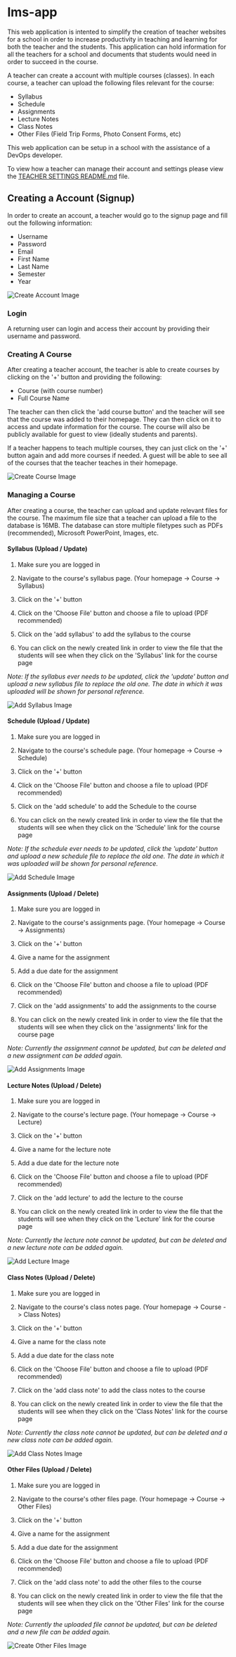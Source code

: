 # lms-app 

This web application is intented to simplify the creation of teacher websites for a school in order to increase productivity in teaching and learning for both the teacher and the students. This application can hold information for all the teachers for a school and documents that students would need in order to succeed in the course. 

A teacher can create a account with multiple courses (classes). In each course, a teacher can upload the following files relevant for the course: 

* Syllabus
* Schedule
* Assignments
* Lecture Notes 
* Class Notes
* Other Files (Field Trip Forms, Photo Consent Forms, etc)

This web application can be setup in a school with the assistance of a DevOps developer. 

To view how a teacher can manage their account and settings please view the [TEACHER SETTINGS README.md](https://github.com/thomasmendez/lms-app/blob/master/TEACHER%20SETTINGS%20README.md) file. 

## Creating a Account (Signup)

In order to create an account, a teacher would go to the signup page and fill out the following information: 

* Username
* Password
* Email
* First Name
* Last Name
* Semester
* Year 

![Create Account Image](https://github.com/thomasmendez/lms-app/blob/master/markdown/images/teacher/main/Signup.png)

### Login

A returning user can login and access their account by providing their username and password. 

### Creating A Course

After creating a teacher account, the teacher is able to create courses by clicking on the '+' button and providing the following: 

* Course (with course number) 
* Full Course Name

The teacher can then click the 'add course button' and the teacher will see that the course was added to their homepage. They can then click on it to access and update information for the course. The course will also be publicly available for guest to view (ideally students and parents). 

If a teacher happens to teach multiple courses, they can just click on the '+' button again and add more courses if needed. A guest will be able to see all of the courses that the teacher teaches in their homepage. 

![Create Course Image](https://github.com/thomasmendez/lms-app/blob/master/markdown/images/teacher/main/CreateClass.png)

### Managing a Course

After creating a course, the teacher can upload and update relevant files for the course. The maximum file size that a teacher can upload a file to the database is 16MB. The database can store multiple filetypes such as PDFs (recommended), Microsoft PowerPoint, Images, etc. 

#### Syllabus (Upload / Update)

1. Make sure you are logged in

2. Navigate to the course's syllabus page. (Your homepage -> Course -> Syllabus)

3. Click on the '+' button

4. Click on the 'Choose File' button and choose a file to upload (PDF recommended)

5. Click on the 'add syllabus' to add the syllabus to the course

6. You can click on the newly created link in order to view the file that the students will see when they click on the 'Syllabus' link for the course page 

*Note: If the syllabus ever needs to be updated, click the 'update' button and upload a new syllabus file to replace the old one. The date in which it was uploaded will be shown for personal reference.*

![Add Syllabus Image](https://github.com/thomasmendez/lms-app/blob/master/markdown/images/teacher/main/Syllabus.png)

#### Schedule (Upload / Update)

1. Make sure you are logged in

2. Navigate to the course's schedule page. (Your homepage -> Course -> Schedule)

3. Click on the '+' button

4. Click on the 'Choose File' button and choose a file to upload (PDF recommended)

5. Click on the 'add schedule' to add the Schedule to the course

6. You can click on the newly created link in order to view the file that the students will see when they click on the 'Schedule' link for the course page 

*Note: If the schedule ever needs to be updated, click the 'update' button and upload a new schedule file to replace the old one. The date in which it was uploaded will be shown for personal reference.*

![Add Schedule Image](https://github.com/thomasmendez/lms-app/blob/master/markdown/images/teacher/main/Schedule.png)

#### Assignments (Upload / Delete)

1. Make sure you are logged in

2. Navigate to the course's assignments page. (Your homepage -> Course -> Assignments)

3. Click on the '+' button

4. Give a name for the assignment

5. Add a due date for the assignment 

6. Click on the 'Choose File' button and choose a file to upload (PDF recommended)

5. Click on the 'add assignments' to add the assignments to the course

6. You can click on the newly created link in order to view the file that the students will see when they click on the 'assignments' link for the course page 

*Note: Currently the assignment cannot be updated, but can be deleted and a new assignment can be added again.*

![Add Assignments Image](https://github.com/thomasmendez/lms-app/blob/master/markdown/images/teacher/main/Assignments.png)

#### Lecture Notes (Upload / Delete)

1. Make sure you are logged in

2. Navigate to the course's lecture page. (Your homepage -> Course -> Lecture)

3. Click on the '+' button

4. Give a name for the lecture note

5. Add a due date for the lecture note 

6. Click on the 'Choose File' button and choose a file to upload (PDF recommended)

5. Click on the 'add lecture' to add the lecture to the course

6. You can click on the newly created link in order to view the file that the students will see when they click on the 'Lecture' link for the course page 

*Note: Currently the lecture note cannot be updated, but can be deleted and a new lecture note can be added again.*

![Add Lecture Image](https://github.com/thomasmendez/lms-app/blob/master/markdown/images/teacher/main/Lecture%20Notes.png)

#### Class Notes (Upload / Delete)

1. Make sure you are logged in

2. Navigate to the course's class notes page. (Your homepage -> Course -> Class Notes)

3. Click on the '+' button

4. Give a name for the class note

5. Add a due date for the class note 

6. Click on the 'Choose File' button and choose a file to upload (PDF recommended)

5. Click on the 'add class note' to add the class notes to the course

6. You can click on the newly created link in order to view the file that the students will see when they click on the 'Class Notes' link for the course page 

*Note: Currently the class note cannot be updated, but can be deleted and a new class note can be added again.*

![Add Class Notes Image](https://github.com/thomasmendez/lms-app/blob/master/markdown/images/teacher/main/Class%20Notes.png)

#### Other Files (Upload / Delete)

1. Make sure you are logged in

2. Navigate to the course's other files page. (Your homepage -> Course -> Other Files)

3. Click on the '+' button

4. Give a name for the assignment

5. Add a due date for the assignment 

6. Click on the 'Choose File' button and choose a file to upload (PDF recommended)

5. Click on the 'add class note' to add the other files to the course

6. You can click on the newly created link in order to view the file that the students will see when they click on the 'Other Files' link for the course page 

*Note: Currently the uploaded file cannot be updated, but can be deleted and a new file can be added again.*

![Create Other Files Image](https://github.com/thomasmendez/lms-app/blob/master/markdown/images/teacher/main/Other%20Files.png)
